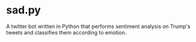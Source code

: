 # sad.py
A twitter bot written in Python that performs sentiment analysis on Trump's tweets and classifies them according to emotion.
